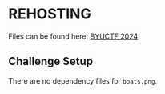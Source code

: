 # REHOSTING

Files can be found here: [BYUCTF 2024](https://github.com/BYU-CSA/BYUCTF-2024-Public/tree/main/osint/vacation-boats)

## Challenge Setup
There are no dependency files for `boats.png`.
